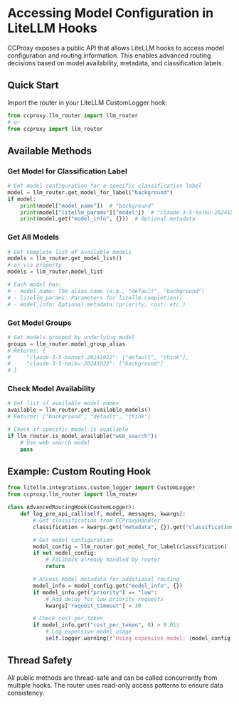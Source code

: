 # Accessing Model Configuration in LiteLLM Hooks

CCProxy exposes a public API that allows LiteLLM hooks to access model configuration and routing information. This enables advanced routing decisions based on model availability, metadata, and classification labels.

## Quick Start

Import the router in your LiteLLM CustomLogger hook:

```python
from ccproxy.llm_router import llm_router
# or
from ccproxy import llm_router
```

## Available Methods

### Get Model for Classification Label

```python
# Get model configuration for a specific classification label
model = llm_router.get_model_for_label("background")
if model:
    print(model["model_name"])  # "background"
    print(model["litellm_params"]["model"])  # "claude-3-5-haiku-20241022"
    print(model.get("model_info", {}))  # Optional metadata
```

### Get All Models

```python
# Get complete list of available models
models = llm_router.get_model_list()
# or via property
models = llm_router.model_list

# Each model has:
# - model_name: The alias name (e.g., "default", "background")
# - litellm_params: Parameters for litellm.completion()
# - model_info: Optional metadata (priority, cost, etc.)
```

### Get Model Groups

```python
# Get models grouped by underlying model
groups = llm_router.model_group_alias
# Returns: {
#     "claude-3-5-sonnet-20241022": ["default", "think"],
#     "claude-3-5-haiku-20241022": ["background"]
# }
```

### Check Model Availability

```python
# Get list of available model names
available = llm_router.get_available_models()
# Returns: ["background", "default", "think"]

# Check if specific model is available
if llm_router.is_model_available("web_search"):
    # Use web search model
    pass
```

## Example: Custom Routing Hook

```python
from litellm.integrations.custom_logger import CustomLogger
from ccproxy.llm_router import llm_router

class AdvancedRoutingHook(CustomLogger):
    def log_pre_api_call(self, model, messages, kwargs):
        # Get classification from CCProxyHandler
        classification = kwargs.get("metadata", {}).get("classification", "default")

        # Get model configuration
        model_config = llm_router.get_model_for_label(classification)
        if not model_config:
            # Fallback already handled by router
            return

        # Access model metadata for additional routing
        model_info = model_config.get("model_info", {})
        if model_info.get("priority") == "low":
            # Add delay for low priority requests
            kwargs["request_timeout"] = 30

        # Check cost per token
        if model_info.get("cost_per_token", 0) > 0.01:
            # Log expensive model usage
            self.logger.warning(f"Using expensive model: {model_config['model_name']}")
```

## Thread Safety

All public methods are thread-safe and can be called concurrently from multiple hooks. The router uses read-only access patterns to ensure data consistency.
